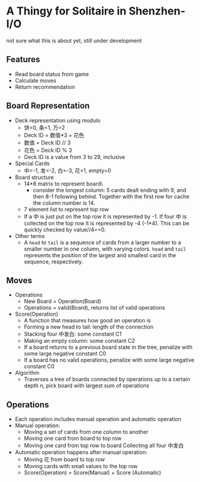 # A Thingy for Solitaire in Shenzhen-I/O
not sure what this is about yet, still under development

## Features
* Read board status from game
* Calculate moves
* Return recommendation

## Board Representation
* Deck representation using modulo
    * 饼=0, 条=1, 万=2
    * Deck ID = 数值*3 + 花色
    * 数值 = Deck ID // 3
    * 花色 = Deck ID % 3
    * Deck ID is a value from 3 to 29, inclusive
* Special Cards
    * 中=-1, 发=-2, 白=-3, 花=1, empty=0
* Board structure
    * 14*8 matrix to represent board\
        * consider the longest column: 5 cards dealt ending with 9, and then 8-1 following behind. Together with the first row for cache the column number is 14.
    * 7 element list to represent top row
    * If a 中 is just put on the top row it is represented by -1. If four 中 is collected on the top row it is represented by -4 (-1*4). This can be quickly checked by value//4==0.
* Other terms
    * A `head` to `tail` is a sequence of cards from a larger number to a smaller number in one column, with varying colors. `head` and `tail` represents the position of the largest and smallest card in the sequence, respectively. 

## Moves
* Operations
    * New Board = Operation(Board)
    * Operations = valid(Board), returns list of valid operations
* Score(Operation)
    * A function that measures how good an operation is
    * Forming a new head to tail: length of the connection
    * Stacking four 中发白: some constant C1
    * Making an empty column: some constant C2
    * If a board returns to a previous board state in the tree, penalize with some large negative constant C0
    * If a board has no valid operations, penalize with some large negative constant C0
* Algorithm
    * Traverses a tree of boards connected by operations up to a certain depth n, pick board with largest sum of operations

## Operations
* Each operation includes manual operation and automatic operation
* Manual operation:
    * Moving a set of cards from one column to another
    * Moving one card from board to top row
    * Moving one card from top row to board
Collecting all four 中发白
* Automatic operation happens after manual operation:
    * Moving 花 from board to top row
    * Moving cards with small values to the top row
    * Score(Operation) = Score(Manual) + Score (Automatic)